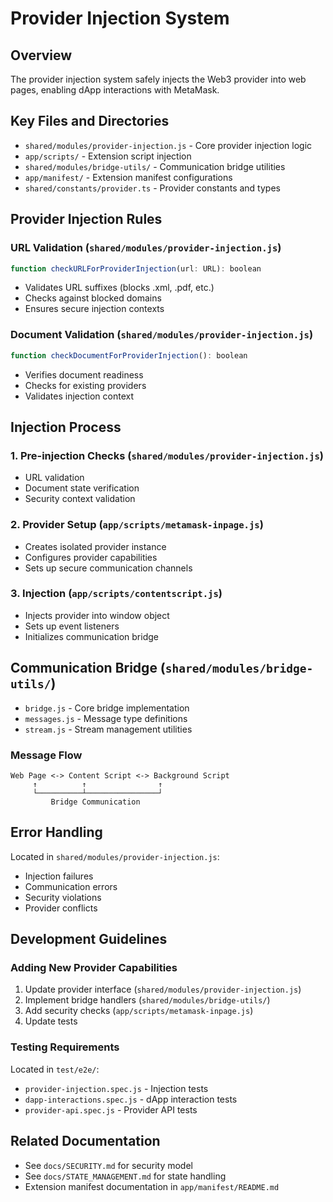 # Provider Injection System

## Overview
The provider injection system safely injects the Web3 provider into web pages, enabling dApp interactions with MetaMask.

## Key Files and Directories
- `shared/modules/provider-injection.js` - Core provider injection logic
- `app/scripts/` - Extension script injection
- `shared/modules/bridge-utils/` - Communication bridge utilities
- `app/manifest/` - Extension manifest configurations
- `shared/constants/provider.ts` - Provider constants and types

## Provider Injection Rules

### URL Validation (`shared/modules/provider-injection.js`)
```javascript
function checkURLForProviderInjection(url: URL): boolean
```
- Validates URL suffixes (blocks .xml, .pdf, etc.)
- Checks against blocked domains
- Ensures secure injection contexts

### Document Validation (`shared/modules/provider-injection.js`)
```javascript
function checkDocumentForProviderInjection(): boolean
```
- Verifies document readiness
- Checks for existing providers
- Validates injection context

## Injection Process

### 1. Pre-injection Checks (`shared/modules/provider-injection.js`)
- URL validation
- Document state verification
- Security context validation

### 2. Provider Setup (`app/scripts/metamask-inpage.js`)
- Creates isolated provider instance
- Configures provider capabilities
- Sets up secure communication channels

### 3. Injection (`app/scripts/contentscript.js`)
- Injects provider into window object
- Sets up event listeners
- Initializes communication bridge

## Communication Bridge (`shared/modules/bridge-utils/`)
- `bridge.js` - Core bridge implementation
- `messages.js` - Message type definitions
- `stream.js` - Stream management utilities

### Message Flow
```
Web Page <-> Content Script <-> Background Script
     ↑          ↑                ↑
     └──────────┴────────────────┘
         Bridge Communication
```

## Error Handling
Located in `shared/modules/provider-injection.js`:
- Injection failures
- Communication errors
- Security violations
- Provider conflicts

## Development Guidelines

### Adding New Provider Capabilities
1. Update provider interface (`shared/modules/provider-injection.js`)
2. Implement bridge handlers (`shared/modules/bridge-utils/`)
3. Add security checks (`app/scripts/metamask-inpage.js`)
4. Update tests

### Testing Requirements
Located in `test/e2e/`:
- `provider-injection.spec.js` - Injection tests
- `dapp-interactions.spec.js` - dApp interaction tests
- `provider-api.spec.js` - Provider API tests

## Related Documentation
- See `docs/SECURITY.md` for security model
- See `docs/STATE_MANAGEMENT.md` for state handling
- Extension manifest documentation in `app/manifest/README.md`